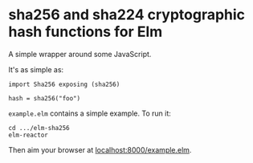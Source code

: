 # sha256 and sha224 cryptographic hash functions for Elm

A simple wrapper around some JavaScript.

It's as simple as:

    import Sha256 exposing (sha256)

    hash = sha256("foo")

`example.elm` contains a simple example. To run it:

    cd .../elm-sha256
    elm-reactor

Then aim your browser at [localhost:8000/example.elm](http://localhost:8000/example.elm).
